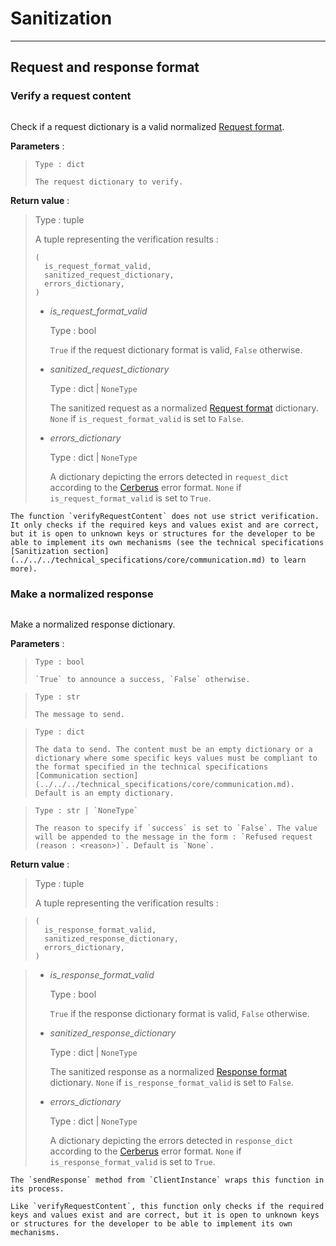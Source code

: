 # Sanitization

---

## Request and response format

### Verify a request content

```{function} anwdlserver.core.sanitize.verifyRequestContent(request_dict)
```

Check if a request dictionary is a valid normalized [Request format](../../../technical_specifications/core/communication.md).

**Parameters** :

> ```{attribute} request_dict
> Type : dict
> 
> The request dictionary to verify.
> ```

**Return value** : 

> Type : tuple
>
> A tuple representing the verification results :
> 
> ```
> (
> 	is_request_format_valid,
> 	sanitized_request_dictionary,
>   errors_dictionary,
> )
> ```
> 
> - *is_request_format_valid*
>
>	Type : bool
> 
>   `True` if the request dictionary format is valid, `False` otherwise.
>
> - *sanitized_request_dictionary*
>
>	Type : dict | `NoneType`
> 
>   The sanitized request as a normalized [Request format](../../../technical_specifications/core/communication.md) dictionary. `None` if `is_request_format_valid` is set to `False`.
> 
> - *errors_dictionary*
>
>	Type : dict | `NoneType`
> 
>   A dictionary depicting the errors detected in `request_dict` according to the [Cerberus](https://docs.python-cerberus.org/en/stable/errors.html) error format. `None` if `is_request_format_valid` is set to `True`.

```{warning}
The function `verifyRequestContent` does not use strict verification. It only checks if the required keys and values exist and are correct, but it is open to unknown keys or structures for the developer to be able to implement its own mechanisms (see the technical specifications [Sanitization section](../../../technical_specifications/core/communication.md) to learn more).
```

### Make a normalized response

```{function} anwdlserver.core.sanitize.makeResponse(success, message, data, reason)
```

Make a normalized response dictionary.

**Parameters** :

> ```{attribute} success
> Type : bool
> 
> `True` to announce a success, `False` otherwise.
> ```

> ```{attribute} message
> Type : str
> 
> The message to send.
> ```

> ```{attribute} data
> Type : dict
> 
> The data to send. The content must be an empty dictionary or a dictionary where some specific keys values must be compliant to the format specified in the technical specifications [Communication section](../../../technical_specifications/core/communication.md). Default is an empty dictionary.
> ```

> ```{attribute} reason
> Type : str | `NoneType`
> 
> The reason to specify if `success` is set to `False`. The value will be appended to the message in the form : `Refused request (reason : <reason>)`. Default is `None`.
> ```

**Return value** : 

> Type : tuple
>
> A tuple representing the verification results :

> ```
> (
> 	is_response_format_valid,
> 	sanitized_response_dictionary,
>   errors_dictionary,
> )
> ```

> - *is_response_format_valid*
>
>	Type : bool
> 
>   `True` if the response dictionary format is valid, `False` otherwise.
>
> - *sanitized_response_dictionary*
>
>	Type : dict | `NoneType`
> 
>   The sanitized response as a normalized [Response format](../../../technical_specifications/core/communication.md) dictionary. `None` if `is_response_format_valid` is set to `False`.
> 
> - *errors_dictionary*
>
>	Type : dict | `NoneType`
> 
>   A dictionary depicting the errors detected in `response_dict` according to the [Cerberus](https://docs.python-cerberus.org/en/stable/errors.html) error format. `None` if `is_response_format_valid` is set to `True`.

```{note}
The `sendResponse` method from `ClientInstance` wraps this function in its process.
```

```{warning}
Like `verifyRequestContent`, this function only checks if the required keys and values exist and are correct, but it is open to unknown keys or structures for the developer to be able to implement its own mechanisms.
```